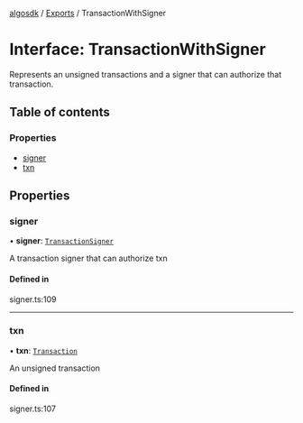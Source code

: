 [algosdk](../README.md) / [Exports](../modules.md) / TransactionWithSigner

# Interface: TransactionWithSigner

Represents an unsigned transactions and a signer that can authorize that transaction.

## Table of contents

### Properties

- [signer](TransactionWithSigner.md#signer)
- [txn](TransactionWithSigner.md#txn)

## Properties

### signer

• **signer**: [`TransactionSigner`](../modules.md#transactionsigner)

A transaction signer that can authorize txn

#### Defined in

signer.ts:109

___

### txn

• **txn**: [`Transaction`](../classes/Transaction.md)

An unsigned transaction

#### Defined in

signer.ts:107
